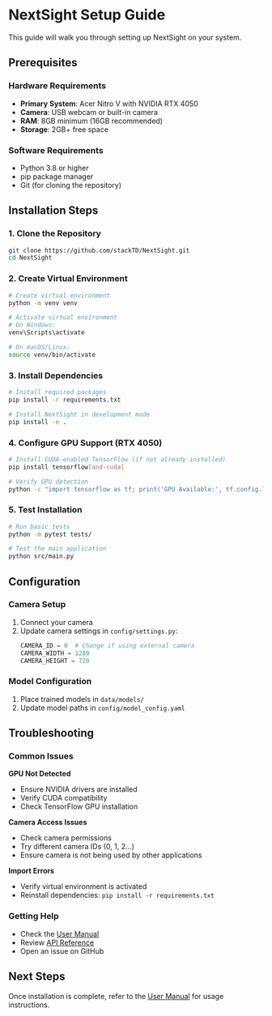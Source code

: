 # NextSight Setup Guide

This guide will walk you through setting up NextSight on your system.

## Prerequisites

### Hardware Requirements
- **Primary System**: Acer Nitro V with NVIDIA RTX 4050
- **Camera**: USB webcam or built-in camera
- **RAM**: 8GB minimum (16GB recommended)
- **Storage**: 2GB+ free space

### Software Requirements
- Python 3.8 or higher
- pip package manager
- Git (for cloning the repository)

## Installation Steps

### 1. Clone the Repository
```bash
git clone https://github.com/stackTD/NextSight.git
cd NextSight
```

### 2. Create Virtual Environment
```bash
# Create virtual environment
python -m venv venv

# Activate virtual environment
# On Windows:
venv\Scripts\activate

# On macOS/Linux:
source venv/bin/activate
```

### 3. Install Dependencies
```bash
# Install required packages
pip install -r requirements.txt

# Install NextSight in development mode
pip install -e .
```

### 4. Configure GPU Support (RTX 4050)
```bash
# Install CUDA-enabled TensorFlow (if not already installed)
pip install tensorflow[and-cuda]

# Verify GPU detection
python -c "import tensorflow as tf; print('GPU Available:', tf.config.list_physical_devices('GPU'))"
```

### 5. Test Installation
```bash
# Run basic tests
python -m pytest tests/

# Test the main application
python src/main.py
```

## Configuration

### Camera Setup
1. Connect your camera
2. Update camera settings in `config/settings.py`:
   ```python
   CAMERA_ID = 0  # Change if using external camera
   CAMERA_WIDTH = 1280
   CAMERA_HEIGHT = 720
   ```

### Model Configuration
1. Place trained models in `data/models/`
2. Update model paths in `config/model_config.yaml`

## Troubleshooting

### Common Issues

**GPU Not Detected**
- Ensure NVIDIA drivers are installed
- Verify CUDA compatibility
- Check TensorFlow GPU installation

**Camera Access Issues**
- Check camera permissions
- Try different camera IDs (0, 1, 2...)
- Ensure camera is not being used by other applications

**Import Errors**
- Verify virtual environment is activated
- Reinstall dependencies: `pip install -r requirements.txt`

### Getting Help
- Check the [User Manual](user_manual.md)
- Review [API Reference](api_reference.md)
- Open an issue on GitHub

## Next Steps
Once installation is complete, refer to the [User Manual](user_manual.md) for usage instructions.